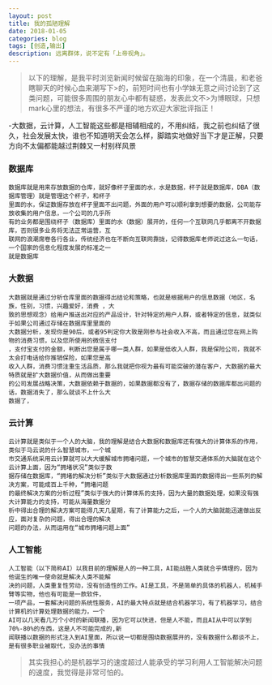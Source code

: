 ```yaml
---
layout: post
title: 我的孤陋理解
date: 2018-01-05
categories: blog
tags: [创造,输出]
description: 远离群体，说不定有「上帝视角」。
---
```


>以下的理解，是我平时浏览新闻时候留在脑海的印象，在一个清晨，和老爸瞎聊天的时候心血来潮写下>的，前短时间也有小学妹无意之间讨论到了这类问题，可能很多周围的朋友心中都有疑惑，发表此文不>为博眼球，只想mark心里的想法，有很多不严谨的地方欢迎大家批评指正！


-大数据，云计算，人工智能这些都是相辅相成的，不用纠结，我之前也纠结了很久，社会发展太快，谁也不知道明天会怎么样，脚踏实地做好当下才是正解，只要方向不太偏都能越过荆棘又一村别样风景

### 数据库
```
数据库就是用来存放数据的仓库，就好像杯子里面的水，水是数据，杯子就是数据库，DBA（数据库管理）就是管理这个杯子，和杯子
里面的水，保证数据存放在杯子里面不出问题，外面的用户可以顺利拿到想要的数据，公司能存放收集的用户信息，一个公司的几乎所
有的业务都是围绕杯子（数据库）里面的水（数据）展开的，任何一个互联网几乎都离不开数据库，否则很多业务将无法正常运营，互
联网的浪潮席卷各行各业，传统经济也在不断向互联网靠拢，记得数据库老师说过这么一句话，一个国家的信息化程度发展的标准之一
就是数据库
```
### 大数据
```
大数据就是通过分析仓库里面的数据得出结论和策略，也就是根据用户的信息数据（地区，名族，性别，习惯，兴趣爱好，消费 ，大
致的思想观念）给用户推送出对应的产品设计，针对特定的用户人群，或者特定的信息，就类似于如果公司通过存储在数据库里里面的
大数据分析，发现你是90后，或者95判定你大致是刚参与社会收入不高，而且通过您在网上购物的消费习惯，以及您所使用的微信支付
，支付宝支付的金额，判断出您是属于哪一类人群，如果是低收入人群，我是保险公司，我就不太会打电话给你推销保险，如果您是高
收入人群，消费习惯注重生活品质，那么我就把你视为最有可能突破的潜在客户，大数据的最大特质就是扩大数据价值，从而做出重要
的公司发展战略决策，大数据依赖于数据的，如果数据都没有了，数据存储的数据库都出问题的话，数据消失了，那么就谈不上什么大
数据了，
```

### 云计算
```
云计算就是类似于一个人的大脑，我的理解是结合大数据和数据库还有强大的计算体系的作用，类似于马云说的什么智慧城市，一个城
市交通系统采用云计算就可以大大缓解城市拥堵问题，一个城市的智慧交通体系的大脑就在这个云计算上面，因为“拥堵状况”类似于数
据存储在数据库，“拥堵的解决分析”类似于大数据通过分析数据库里面的数据得出一些系列的解决方案，可能成百上千种，“拥堵问题
的最终解决方案的分析过程”类似于强大的计算体系的支持，因为大量的数据处理，如果没有强大计算能力的支持，可能从海量数据分
析中得出合理的解决方案可能得几天几星期，有了计算能力之后，一个人的大脑就能迅速做出反应，面对复杂的问题，得出合理的解决
问题的办法，从而运用在“城市拥堵问题上面”
```
### 人工智能
```
人工智能（以下简称AI）以我目前的理解是人的一种工具，AI能战胜人类就合乎情理的，因为他诞生的唯一使命就是解决人类不能解
决的问题，人类重复性劳动，没有创造性的工作。AI是工具，不是简单的具体的机器人，机械手臂等实物，他也有可能是一款软件，
一项产品，一套解决问题的系统性服务，AI的最大特点就是结合机器学习，有了机器学习，结合计算机的计算处理数据的能力，一个
AI可以几天看几万个小时的新闻联播，因为它可以快进，但是人不能，而且AI从中可以学到70%-80%的东西，这是人不可能完成的,新
闻联播以数据的形式注入到AI里面，所以说一切都是围绕数据展开的，没有数据什么都谈不上，是有很多职业被取代，没办法的事情
```
> 其实我担心的是机器学习的速度超过人能承受的学习利用人工智能解决问题的速度，我觉得是非常可怕的。
